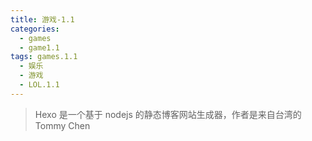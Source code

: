 ```yaml
---
title: 游戏-1.1
categories:
  - games
  - game1.1
tags: games.1.1
  - 娱乐
  - 游戏
  - LOL.1.1
---
```


> Hexo 是一个基于 nodejs 的静态博客网站生成器，作者是来自台湾的 Tommy Chen
